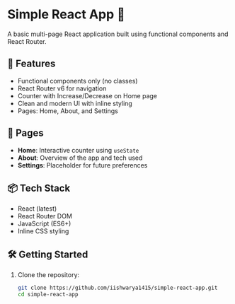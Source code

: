# Simple React App 🚀

A basic multi-page React application built using functional components and React Router.

## 🔧 Features

- Functional components only (no classes)
- React Router v6 for navigation
- Counter with Increase/Decrease on Home page
- Clean and modern UI with inline styling
- Pages: Home, About, and Settings

## 📂 Pages

- **Home**: Interactive counter using `useState`
- **About**: Overview of the app and tech used
- **Settings**: Placeholder for future preferences

## 📦 Tech Stack

- React (latest)
- React Router DOM
- JavaScript (ES6+)
- Inline CSS styling

## 🛠️ Getting Started

1. Clone the repository:
   ```bash
   git clone https://github.com/iishwarya1415/simple-react-app.git
   cd simple-react-app
